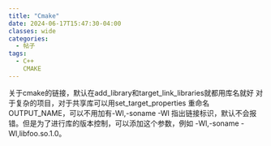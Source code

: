 ```yaml
---
title: "Cmake"
date: 2024-06-17T15:47:30-04:00
classes: wide
categories:
  - 帖子
tags:
  - C++
    CMAKE
---
```


关于cmake的链接，默认在add_library和target_link_libraries就都用库名就好
对于复杂的项目，对于共享库可以用set_target_properties 重命名OUTPUT_NAME，可以不用加有-Wl,-soname -Wl 指出链接标识，默认不会报错。但是为了进行库的版本控制，可以添加这个参数，例如 -Wl,-soname -Wl,libfoo.so.1.0。
